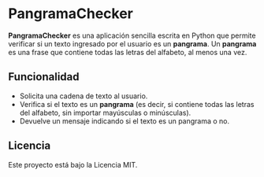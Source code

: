 # PangramaChecker

**PangramaChecker** es una aplicación sencilla escrita en Python que permite verificar si un texto ingresado por el usuario es un **pangrama**. Un **pangrama** es una frase que contiene todas las letras del alfabeto, al menos una vez.

## Funcionalidad

- Solicita una cadena de texto al usuario.
- Verifica si el texto es un **pangrama** (es decir, si contiene todas las letras del alfabeto, sin importar mayúsculas o minúsculas).
- Devuelve un mensaje indicando si el texto es un pangrama o no.

## Licencia
Este proyecto está bajo la Licencia MIT.
